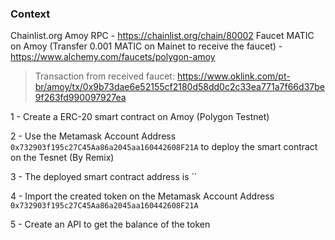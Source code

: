 ### Context

Chainlist.org Amoy RPC - https://chainlist.org/chain/80002
Faucet MATIC on Amoy (Transfer 0.001 MATIC on Mainet to receive the faucet) - https://www.alchemy.com/faucets/polygon-amoy
> Transaction from received faucet: https://www.oklink.com/pt-br/amoy/tx/0x9b73dae6e52155cf2180d58dd0c2c33ea771a7f66d37be9f263fd990097927ea

1 - Create a ERC-20 smart contract on Amoy (Polygon Testnet)

2 - Use the Metamask Account Address `0x732903f195c27C45Aa86a2045aa160442608F21A` to deploy the smart contract on the Tesnet (By Remix)

3 - The deployed smart contract address is ``

4 - Import the created token on the Metamask Account Address `0x732903f195c27C45Aa86a2045aa160442608F21A`

5 - Create an API to get the balance of the token
